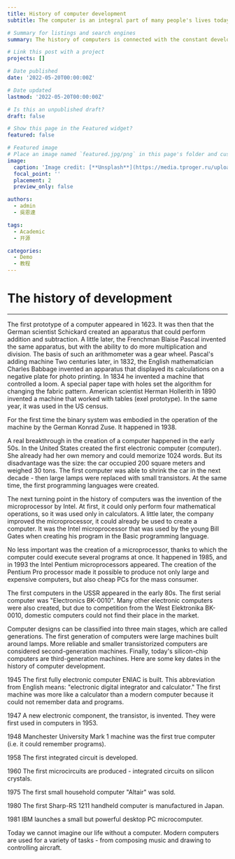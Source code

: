 ```yaml
---
title: History of computer development
subtitle: The computer is an integral part of many people's lives today. But it was not always so. It took scientists several centuries to create what we today call a computer.

# Summary for listings and search engines
summary: The history of computers is connected with the constant development of electronics, as a result of which a PC is available in every home. When did the computer appear?

# Link this post with a project
projects: []

# Date published
date: '2022-05-20T00:00:00Z'

# Date updated
lastmod: '2022-05-20T00:00:00Z'

# Is this an unpublished draft?
draft: false

# Show this page in the Featured widget?
featured: false

# Featured image
# Place an image named `featured.jpg/png` in this page's folder and customize its options here.
image:
  caption: 'Image credit: [**Unsplash**](https://media.tproger.ru/uploads/2020/02/cpp-logo-cover-icon-original.png.svg)'
  focal_point: ''
  placement: 2
  preview_only: false

authors:
  - admin
  - 吳恩達

tags:
  - Academic
  - 开源

categories:
  - Demo
  - 教程
---
```


# The history of development

- - -

The first prototype of a computer appeared in 1623. It was then that the German scientist Schickard created an apparatus that could perform addition and subtraction. A little later, the Frenchman Blaise Pascal invented the same apparatus, but with the ability to do more multiplication and division. The basis of such an arithmometer was a gear wheel. Pascal's adding machine Two centuries later, in 1832, the English mathematician Charles Babbage invented an apparatus that displayed its calculations on a negative plate for photo printing. In 1834 he invented a machine that controlled a loom. A special paper tape with holes set the algorithm for changing the fabric pattern.
American scientist Herman Hollerith in 1890 invented a machine that worked with tables (exel prototype). In the same year, it was used in the US census.

For the first time the binary system was embodied in the operation of the machine by the German Konrad Zuse. It happened in 1938.

A real breakthrough in the creation of a computer happened in the early 50s. In the United States created the first electronic computer (computer). She already had her own memory and could memorize 1024 words. But its disadvantage was the size: the car occupied 200 square meters and weighed 30 tons. The first computer was able to shrink the car in the next decade - then large lamps were replaced with small transistors. At the same time, the first programming languages ​​were created.

The next turning point in the history of computers was the invention of the microprocessor by Intel. At first, it could only perform four mathematical operations, so it was used only in calculators. A little later, the company improved the microprocessor, it could already be used to create a computer. It was the Intel microprocessor that was used by the young Bill Gates when creating his program in the Basic programming language.

No less important was the creation of a microprocessor, thanks to which the computer could execute several programs at once. It happened in 1985, and in 1993 the Intel Pentium microprocessors appeared. The creation of the Pentium Pro processor made it possible to produce not only large and expensive computers, but also cheap PCs for the mass consumer.

The first computers in the USSR appeared in the early 80s. The first serial computer was "Electronics BK-0010". Many other electronic computers were also created, but due to competition from the West Elektronika BK-0010, domestic computers could not find their place in the market.

Computer designs can be classified into three main stages, which are called generations. The first generation of computers were large machines built around lamps. More reliable and smaller transistorized computers are considered second-generation machines. Finally, today's silicon-chip computers are third-generation machines. Here are some key dates in the history of computer development.

1945 The first fully electronic computer ENIAC is built. This abbreviation from English means: "electronic digital integrator and calculator." The first machine was more like a calculator than a modern computer because it could not remember data and programs.

1947 A new electronic component, the transistor, is invented. They were first used in computers in 1953.

1948 Manchester University Mark 1 machine was the first true computer (i.e. it could remember programs).

1958 The first integrated circuit is developed.

1960 The first microcircuits are produced - integrated circuits on silicon crystals.

1975 The first small household computer "Altair" was sold.

1980 The first Sharp-RS 1211 handheld computer is manufactured in Japan.

1981 IBM launches a small but powerful desktop PC microcomputer.

Today we cannot imagine our life without a computer. Modern computers are used for a variety of tasks - from composing music and drawing to controlling aircraft.




